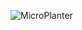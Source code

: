 ![MicroPlanter](https://user-images.githubusercontent.com/69165692/212195612-0d4e65ee-7fe7-48e4-9577-d32831b323a0.jpg)
